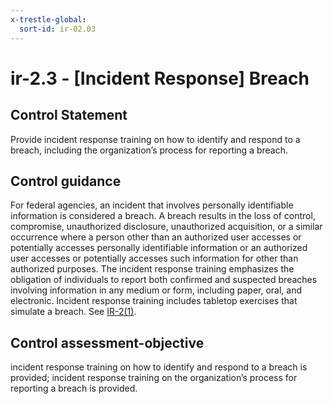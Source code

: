 ```yaml
---
x-trestle-global:
  sort-id: ir-02.03
---
```


# ir-2.3 - \[Incident Response\] Breach

## Control Statement

Provide incident response training on how to identify and respond to a breach, including the organization’s process for reporting a breach.

## Control guidance

For federal agencies, an incident that involves personally identifiable information is considered a breach. A breach results in the loss of control, compromise, unauthorized disclosure, unauthorized acquisition, or a similar occurrence where a person other than an authorized user accesses or potentially accesses personally identifiable information or an authorized user accesses or potentially accesses such information for other than authorized purposes. The incident response training emphasizes the obligation of individuals to report both confirmed and suspected breaches involving information in any medium or form, including paper, oral, and electronic. Incident response training includes tabletop exercises that simulate a breach. See [IR-2(1)](#ir-2.1).

## Control assessment-objective

incident response training on how to identify and respond to a breach is provided;
incident response training on the organization’s process for reporting a breach is provided.
